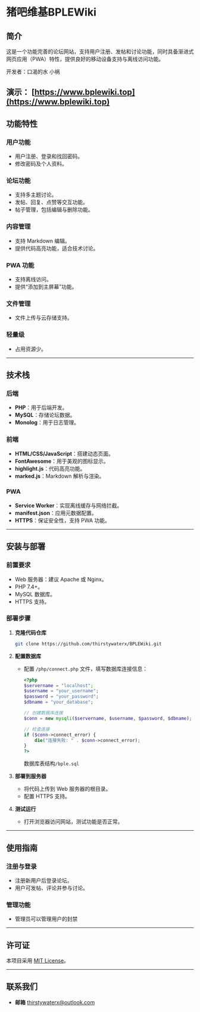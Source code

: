 
# **猪吧维基BPLEWiki**

## **简介**
这是一个功能完善的论坛网站，支持用户注册、发帖和讨论功能，同时具备渐进式网页应用（PWA）特性，提供良好的移动设备支持与离线访问功能。

开发者：口渴的水 小祸


**演示：** [https://www.bplewiki.top](https://www.bplewiki.top)
---

## **功能特性**

### **用户功能**
- 用户注册、登录和找回密码。
- 修改密码及个人资料。

### **论坛功能**
- 支持多主题讨论。
- 发帖、回复、点赞等交互功能。
- 帖子管理，包括编辑与删除功能。

### **内容管理**
- 支持 Markdown 编辑。
- 提供代码高亮功能，适合技术讨论。

### **PWA 功能**
- 支持离线访问。
- 提供“添加到主屏幕”功能。

### **文件管理**
- 文件上传与云存储支持。

### **轻量级**
- 占用资源少。

---

## **技术栈**

### 后端
- **PHP**：用于后端开发。
- **MySQL**：存储论坛数据。
- **Monolog**：用于日志管理。

### 前端
- **HTML/CSS/JavaScript**：搭建动态页面。
- **FontAwesome**：用于美观的图标显示。
- **highlight.js**：代码高亮功能。
- **marked.js**：Markdown 解析与渲染。

### PWA
- **Service Worker**：实现离线缓存与网络拦截。
- **manifest.json**：应用元数据配置。
- **HTTPS**：保证安全性，支持 PWA 功能。

---

## **安装与部署**

### 前置要求
- Web 服务器：建议 Apache 或 Nginx。
- PHP 7.4+。
- MySQL 数据库。
- HTTPS 支持。

### 部署步骤
1. **克隆代码仓库**
   ```bash
   git clone https://github.com/thirstywaterx/BPLEWiki.git
   ```

2. **配置数据库**
   - 配置 `/php/connect.php` 文件，填写数据库连接信息：
     ```php
     <?php
     $servername = "localhost";
     $username = "your_username";
     $password = "your_password";
     $dbname = "your_database";

     // 创建数据库连接
     $conn = new mysqli($servername, $username, $password, $dbname);

     // 检查连接
     if ($conn->connect_error) {
         die("连接失败: " . $conn->connect_error);
     }
     ?>
     ```

     数据库表结构`/bple.sql`

3. **部署到服务器**
   - 将代码上传到 Web 服务器的根目录。
   - 配置 HTTPS 支持。

4. **测试运行**
   - 打开浏览器访问网站，测试功能是否正常。

---

## **使用指南**

### 注册与登录
- 注册新用户后登录论坛。
- 用户可发帖、评论并参与讨论。

### 管理功能
- 管理员可以管理用户的封禁

---

## **许可证**
本项目采用 [MIT License](https://opensource.org/licenses/MIT)。

---

## **联系我们**
- **邮箱** thirstywaterx@outlook.com
